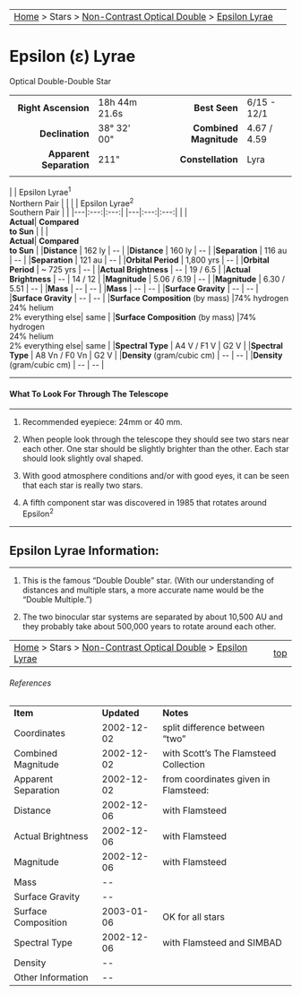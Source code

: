 <script src="../../js/whatsup.js"></script>
<script type="text/javascript">
	var objectName ="Epsilon Lyrae"
	var objectDesc ="Optical Double-Double Star<br/>in the Constellation<br/>Lyra"
	var objectImage=""
</script>

|    |    |
|:---|---:|
|[Home](/notes/#object-notes) > Stars > [Non-Contrast Optical Double](../!non-contrast-optical-double-star-info) > [Epsilon Lyrae](../epsilon-lyrae)|  <div id=whatsup></div> |

# Epsilon (&epsilon;) Lyrae
Optical Double-Double Star

|   |   |   |   |
|--:|:--|--:|:--|
|**Right Ascension**|18h 44m 21.6s|**Best Seen**| 6/15 - 12/1 |
|**Declination**|38&deg; 32' 00"|**Combined Magnitude**| 4.67 / 4.59 |
|**Apparent Separation** | 211" |**Constellation**| Lyra |
|   |   |   |   |
	

|   | Epsilon Lyrae<sup>1</sup><br/>Northern Pair  |   |   |   | Epsilon Lyrae<sup>2</sup><br/>Southern Pair  |   |
|---|:---:|:---:|                                    |---|:---:|:---:|
|   | <br/>**Actual**| **Compared<br/>to Sun** |     |   | <br/>**Actual**| **Compared<br/>to Sun** |
|**Distance** | 162 ly | -- |                        |**Distance** | 160 ly | -- |
|**Separation** | 116 au | -- |                      |**Separation** | 121 au | -- |
|**Orbital Period** | 1,800 yrs | -- |               |**Orbital Period** | ~ 725 yrs | -- |
|**Actual Brightness** | -- | 19 / 6.5 |             |**Actual Brightness** | -- | 14 / 12 |
|**Magnitude** | 5.06 / 6.19 | -- |                  |**Magnitude** | 6.30 / 5.51 | -- |
|**Mass**	             | -- | -- |                 |**Mass**	             | -- | -- |
|**Surface Gravity**	 | -- | -- |                 |**Surface Gravity**	 | -- | -- |
|**Surface Composition** (by mass) |74% hydrogen<br/>24% helium<br/>2% everything else| same |           |**Surface Composition** (by mass) |74% hydrogen<br/>24% helium<br/>2% everything else| same |
|**Spectral Type**       | A4 V / F1 V | G2 V |      |**Spectral Type**       | A8 Vn / F0 Vn | G2 V | 
|**Density** (gram/cubic cm) | -- | -- |             |**Density** (gram/cubic cm) | -- | -- | 

---
#### What To Look For Through The Telescope
---

1.  Recommended eyepiece: 24mm or 40 mm.

1.  When people look through the telescope they should see two stars near each other.  One star should be slightly brighter than the other.  Each star should look slightly oval shaped.

1.  With good atmosphere conditions and/or with good eyes, it can be seen that each star is really two stars.

1.  A fifth component star was discovered in 1985 that rotates around Epsilon<sup>2</sup>

---
## Epsilon Lyrae Information:
---

1.  This is the famous “Double Double” star.  (With our understanding of distances and multiple stars, a more accurate name would be the “Double Multiple.”)

1.  The two binocular star systems are separated by about 10,500 AU and they probably take about 500,000 years to rotate around each other.

  
|    |    |
|:---|---:|
|[Home](/notes/#object-notes) > Stars > [Non-Contrast Optical Double](../!non-contrast-optical-double-star-info) > [Epsilon Lyrae](../epsilon-lyrae)| [top](#epsilon-lyrae)|

###### References

|   |   |   |
|---|---|---|
|**Item**|**Updated**|**Notes**| 
|Coordinates|2002-12-02|split difference between “two”|
|Combined Magnitude|2002-12-02|with Scott’s The Flamsteed Collection|
|Apparent Separation|2002-12-02|from coordinates given in Flamsteed:<br/>|e<sup>1</sup>: 18 44 20.2   39 40 15<br/>e<sup>2</sup>: 18 44 23.0   39 36 46|
|Distance|2002-12-06|with Flamsteed|
|Actual Brightness|2002-12-06|with Flamsteed|
|Magnitude|2002-12-06|with Flamsteed|
|Mass| -- |   |
|Surface Gravity| -- |   |
|Surface Composition|2003-01-06|OK for all stars|
|Spectral Type|2002-12-06|with Flamsteed and SIMBAD|
|Density| -- |   |
|Other Information| -- |   |

